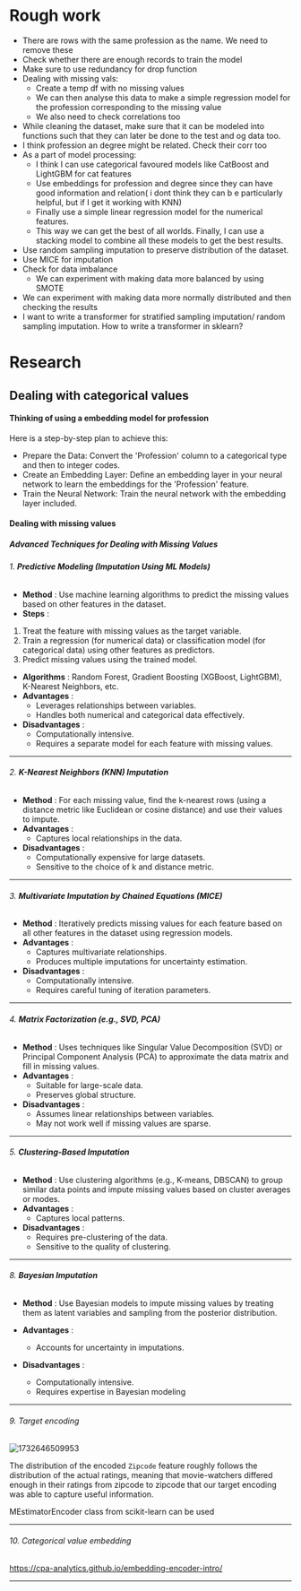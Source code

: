 # Rough work

- There are rows with the same profession as the name. We need to remove these
- Check whether there are enough records to train the model
- Make sure to use redundancy for drop function
- Dealing with missing vals:
  - Create a temp df with no missing values
  - We can then analyse this data to make a simple regression model for the profession corresponding to the missing value
  - We also need to check correlations too
- While cleaning the dataset, make sure that it can be modeled into functions such that they can later be done to the test and og data too.
- I think profession an degree might be related. Check their corr too
- As a part of model processing:
  - I think I can use categorical favoured models like CatBoost and LightGBM for cat features
  - Use embeddings for profession and degree since they can have good information and relation( i dont think they can b e particularly helpful, but if I get it working with KNN)
  - Finally use a simple linear regression model for the numerical features. 
  - This way we can get the best of all worlds. Finally, I can use a stacking model to combine all these models to get the best results.
- Use random sampling imputation to preserve distribution of the dataset.
- Use MICE for imputation
- Check for data imbalance
  - We can experiment with making data more balanced by using SMOTE
- We can experiment with making data more normally distributed and then checking the results
- I want to write a transformer for stratified sampling imputation/ random sampling imputation. How to write a transformer in sklearn?

# Research

## Dealing with categorical values

#### Thinking of using a embedding model for profession

Here is a step-by-step plan to achieve this:

- Prepare the Data: Convert the 'Profession' column to a categorical type and then to integer codes.
- Create an Embedding Layer: Define an embedding layer in your neural network to learn the embeddings for the 'Profession' feature.
- Train the Neural Network: Train the neural network with the embedding layer included.

#### Dealing with missing values

##### **Advanced Techniques for Dealing with Missing Values**

###### 1. **Predictive Modeling (Imputation Using ML Models)**

* **Method** : Use machine learning algorithms to predict the missing values based on other features in the dataset.
* **Steps** :

1. Treat the feature with missing values as the target variable.
2. Train a regression (for numerical data) or classification model (for categorical data) using other features as predictors.
3. Predict missing values using the trained model.

* **Algorithms** : Random Forest, Gradient Boosting (XGBoost, LightGBM), K-Nearest Neighbors, etc.
* **Advantages** :
  * Leverages relationships between variables.
  * Handles both numerical and categorical data effectively.
* **Disadvantages** :
  * Computationally intensive.
  * Requires a separate model for each feature with missing values.

---

###### 2. **K-Nearest Neighbors (KNN) Imputation**

* **Method** : For each missing value, find the k-nearest rows (using a distance metric like Euclidean or cosine distance) and use their values to impute.
* **Advantages** :
  * Captures local relationships in the data.
* **Disadvantages** :
  * Computationally expensive for large datasets.
  * Sensitive to the choice of k and distance metric.

---

###### 3. **Multivariate Imputation by Chained Equations (MICE)**

* **Method** : Iteratively predicts missing values for each feature based on all other features in the dataset using regression models.
* **Advantages** :
  * Captures multivariate relationships.
  * Produces multiple imputations for uncertainty estimation.
* **Disadvantages** :
  * Computationally intensive.
  * Requires careful tuning of iteration parameters.

---

###### 4. **Matrix Factorization (e.g., SVD, PCA)**

* **Method** : Uses techniques like Singular Value Decomposition (SVD) or Principal Component Analysis (PCA) to approximate the data matrix and fill in missing values.
* **Advantages** :
  * Suitable for large-scale data.
  * Preserves global structure.
* **Disadvantages** :
  * Assumes linear relationships between variables.
  * May not work well if missing values are sparse.

---

###### 5. **Clustering-Based Imputation**

* **Method** : Use clustering algorithms (e.g., K-means, DBSCAN) to group similar data points and impute missing values based on cluster averages or modes.
* **Advantages** :
  * Captures local patterns.
* **Disadvantages** :
  * Requires pre-clustering of the data.
  * Sensitive to the quality of clustering.

---

###### 8. **Bayesian Imputation**

* **Method** : Use Bayesian models to impute missing values by treating them as latent variables and sampling from the posterior distribution.
* **Advantages** :

  * Accounts for uncertainty in imputations.
* **Disadvantages** :

  * Computationally intensive.
  * Requires expertise in Bayesian modeling

--- 

###### 9. Target encoding

![1732646509953](image/rw/1732646509953.png)

The distribution of the encoded `Zipcode` feature roughly follows the distribution of the actual ratings, meaning that movie-watchers differed enough in their ratings from zipcode to zipcode that our target encoding was able to capture useful information.

MEstimatorEncoder class from scikit-learn can be used

--- 

###### 10. Categorical value embedding

https://cpa-analytics.github.io/embedding-encoder-intro/

--- 

